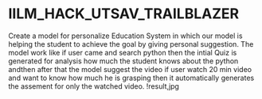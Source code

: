 # IILM_HACK_UTSAV_TRAILBLAZER
Create a model for personalize Education System in which our model is helping the student to achieve the goal by giving personal suggestion.
The model work like if user came and search python then the intial Quiz is generated for analysis how much the student knows about the python andthen after that the model suggest the video if user watch 20 min video and want to know how much he is grasping then it automatically generates the assement for only the watched video.
!result,jpg

